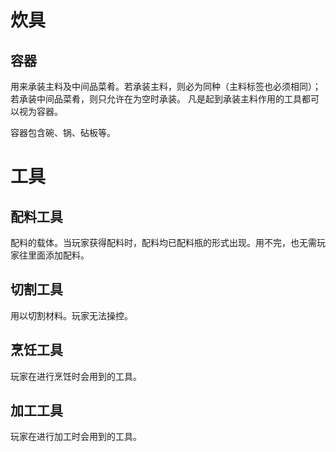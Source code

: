 # 炊具
## 容器
用来承装主料及中间品菜肴。若承装主料，则必为同种（主料标签也必须相同）；若承装中间品菜肴，则只允许在为空时承装。
凡是起到承装主料作用的工具都可以视为容器。

容器包含碗、锅、砧板等。
# 工具
## 配料工具
配料的载体。当玩家获得配料时，配料均已配料瓶的形式出现。用不完，也无需玩家往里面添加配料。
## 切割工具
用以切割材料。玩家无法操控。

## 烹饪工具
玩家在进行烹饪时会用到的工具。
## 加工工具
玩家在进行加工时会用到的工具。
